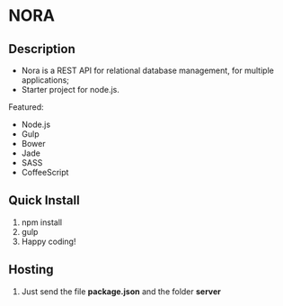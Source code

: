 # NORA

## Description

+ Nora is a REST API for relational database management, for multiple applications;
+ Starter project for node.js.

Featured:

* Node.js
* Gulp
* Bower
* Jade
* SASS
* CoffeeScript

## Quick Install

1. npm install
2. gulp
3. Happy coding!

## Hosting

1. Just send the file **package.json** and the folder **server**